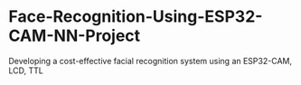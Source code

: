 # Face-Recognition-Using-ESP32-CAM-NN-Project
Developing a cost-effective facial recognition system using an ESP32-CAM, LCD, TTL
